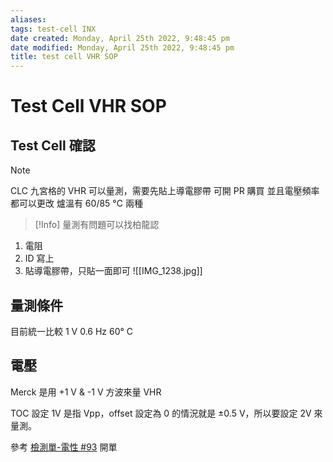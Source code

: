 ```yaml
---
aliases: 
tags: test-cell INX
date created: Monday, April 25th 2022, 9:48:45 pm
date modified: Monday, April 25th 2022, 9:48:45 pm
title: test cell VHR SOP
---
```


# Test Cell VHR SOP

## Test Cell 確認

> [!Note]
> CLC 九宮格的 VHR 可以量測，需要先貼上導電膠帶
> 可開 PR 購買
> 並且電壓頻率都可以更改
> 爐溫有 60/85 °C 兩種

> [!Info]
> 量測有問題可以找柏龍認



1. 電阻
2. ID 寫上
3. 貼導電膠帶，只貼一面即可
![[IMG_1238.jpg]]

## 量測條件

目前統一比較 1 V 0.6 Hz 60° C

## 電壓

Merck 是用 +1 V & -1 V 方波來量 VHR

TOC 設定 1V 是指 Vpp，offset 設定為 0 的情況就是 ±0.5 V，所以要設定 2V 來量測。

參考 [檢測單-電性 #93](http://td.cminl.oa/pm/issues/93) 開單
